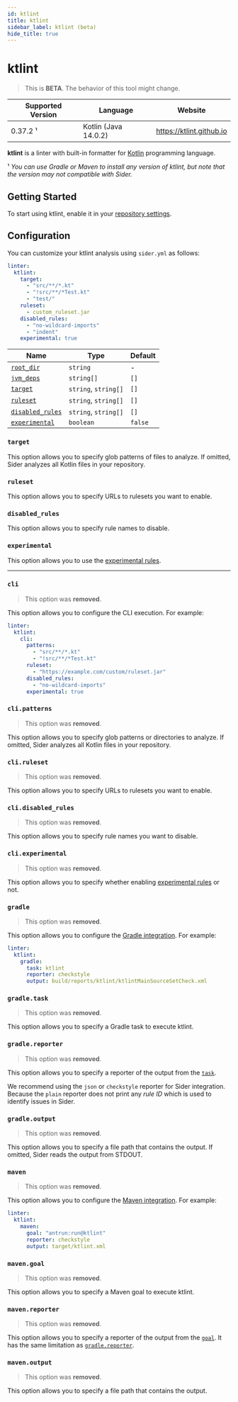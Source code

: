 ```yaml
---
id: ktlint
title: ktlint
sidebar_label: ktlint (beta)
hide_title: true
---
```


# ktlint

> This is **BETA**. The behavior of this tool might change.

| Supported Version | Language             | Website                  |
| ----------------- | -------------------- | ------------------------ |
| 0.37.2 ¹          | Kotlin (Java 14.0.2) | https://ktlint.github.io |

**ktlint** is a linter with built-in formatter for [Kotlin](https://kotlinlang.org) programming language.

¹ _You can use Gradle or Maven to install any version of ktlint, but note that the version may not compatible with Sider._

## Getting Started

To start using ktlint, enable it in your [repository settings](../../getting-started/repository-settings.md).

## Configuration

You can customize your ktlint analysis using `sider.yml` as follows:

```yaml
linter:
  ktlint:
    target:
      - "src/**/*.kt"
      - "!src/**/*Test.kt"
      - "test/"
    ruleset:
      - custom_ruleset.jar
    disabled_rules:
      - "no-wildcard-imports"
      - "indent"
    experimental: true
```

| Name                                                                                  | Type                 | Default |
| ------------------------------------------------------------------------------------- | -------------------- | ------- |
| [`root_dir`](../../getting-started/custom-configuration.md#linteranalyzer_idroot_dir) | `string`             | -       |
| [`jvm_deps`](../../getting-started/custom-configuration.md#linteranalyzer_idjvm_deps) | `string[]`           | `[]`    |
| [`target`](#target)                                                                   | `string`, `string[]` | `[]`    |
| [`ruleset`](#ruleset)                                                                 | `string`, `string[]` | `[]`    |
| [`disabled_rules`](#disabled_rules)                                                   | `string`, `string[]` | `[]`    |
| [`experimental`](#experimental)                                                       | `boolean`            | `false` |

### `target`

This option allows you to specify glob patterns of files to analyze.
If omitted, Sider analyzes all Kotlin files in your repository.

### `ruleset`

This option allows you to specify URLs to rulesets you want to enable.

### `disabled_rules`

This option allows you to specify rule names to disable.

### `experimental`

This option allows you to use the [experimental rules](https://github.com/pinterest/ktlint#experimental-rules).

---

### `cli`

> This option was **removed**.

This option allows you to configure the CLI execution. For example:

```yaml
linter:
  ktlint:
    cli:
      patterns:
        - "src/**/*.kt"
        - "!src/**/*Test.kt"
      ruleset:
        - "https://example.com/custom/ruleset.jar"
      disabled_rules:
        - "no-wildcard-imports"
      experimental: true
```

### `cli.patterns`

> This option was **removed**.

This option allows you to specify glob patterns or directories to analyze.
If omitted, Sider analyzes all Kotlin files in your repository.

### `cli.ruleset`

> This option was **removed**.

This option allows you to specify URLs to rulesets you want to enable.

### `cli.disabled_rules`

> This option was **removed**.

This option allows you to specify rule names you want to disable.

### `cli.experimental`

> This option was **removed**.

This option allows you to specify whether enabling [experimental rules](https://github.com/pinterest/ktlint#experimental-rules) or not.

### `gradle`

> This option was **removed**.

This option allows you to configure the [Gradle integration](https://github.com/pinterest/ktlint#-with-gradle). For example:

```yaml
linter:
  ktlint:
    gradle:
      task: ktlint
      reporter: checkstyle
      output: build/reports/ktlint/ktlintMainSourceSetCheck.xml
```

### `gradle.task`

> This option was **removed**.

This option allows you to specify a Gradle task to execute ktlint.

### `gradle.reporter`

> This option was **removed**.

This option allows you to specify a reporter of the output from the [`task`](#gradletask).

We recommend using the `json` or `checkstyle` reporter for Sider integration.
Because the `plain` reporter does not print any _rule ID_ which is used to identify issues in Sider.

### `gradle.output`

> This option was **removed**.

This option allows you to specify a file path that contains the output.
If omitted, Sider reads the output from STDOUT.

### `maven`

> This option was **removed**.

This option allows you to configure the [Maven integration](https://github.com/pinterest/ktlint#-with-maven). For example:

```yaml
linter:
  ktlint:
    maven:
      goal: "antrun:run@ktlint"
      reporter: checkstyle
      output: target/ktlint.xml
```

### `maven.goal`

> This option was **removed**.

This option allows you to specify a Maven goal to execute ktlint.

### `maven.reporter`

> This option was **removed**.

This option allows you to specify a reporter of the output from the [`goal`](#mavengoal).
It has the same limitation as [`gradle.reporter`](#gradlereporter).

### `maven.output`

> This option was **removed**.

This option allows you to specify a file path that contains the output.
